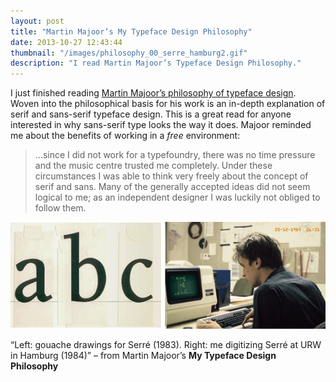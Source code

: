 ```yaml
---
layout: post
title: "Martin Majoor’s My Typeface Design Philosophy"
date: 2013-10-27 12:43:44
thumbnail: "/images/philosophy_00_serre_hamburg2.gif"
description: "I read Martin Majoor’s Typeface Design Philosophy."
---
```


I just finished reading [Martin Majoor’s philosophy of typeface design](http://martinmajoor.com/6_my_philosophy.html). Woven into the philosophical basis for his work is an in-depth explanation of serif and sans-serif typeface design. This is a great read for anyone interested in why sans-serif type looks the way it does. Majoor reminded me about the benefits of working in a *free* environment:

> …since I did not work for a typefoundry, there was no time pressure and the music centre trusted me completely. Under these circumstances I was able to think very freely about the concept of serif and sans. Many of the generally accepted ideas did not seem logical to me; as an independent designer I was luckily not obliged to follow them.

<img src="/images/philosophy_00_serre_hamburg2.gif" alt="An image from Martin Majoor’s My Typeface Design Philosophy" />
<p class="image-caption">“Left: gouache drawings for Serré (1983).   Right: me digitizing Serré at URW in Hamburg (1984)” – from Martin Majoor’s <strong>My Typeface Design Philosophy</strong></p>